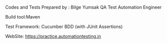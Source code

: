 


Codes and Tests Prepared by :
Bilge Yumsak
QA Test Automation Engineer

Build tool:Maven 

Test Framework: Cucumber BDD (with JUnit Assertions)

WebSite: https://practice.automationtesting.in




